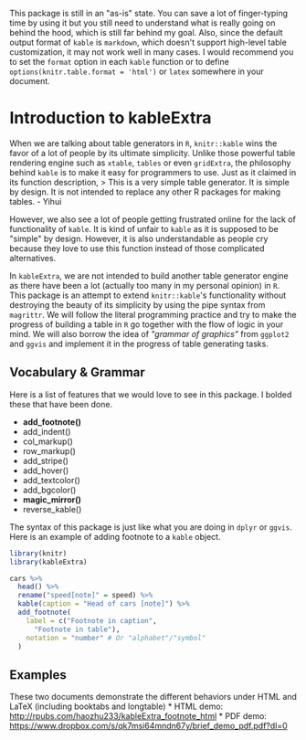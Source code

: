 <!-- README.md is generated from README.Rmd. Please edit that file -->
This package is still in an "as-is" state. You can save a lot of finger-typing time by using it but you still need to understand what is really going on behind the hood, which is still far behind my goal. Also, since the default output format of `kable` is `markdown`, which doesn't support high-level table customization, it may not work well in many cases. I would recommend you to set the `format` option in each `kable` function or to define `options(knitr.table.format = 'html')` or `latex` somewhere in your document.

Introduction to kableExtra
==========================

When we are talking about table generators in `R`, `knitr::kable` wins the favor of a lot of people by its ultimate simplicity. Unlike those powerful table rendering engine such as `xtable`, `tables` or even `gridExtra`, the philosophy behind `kable` is to make it easy for programmers to use. Just as it claimed in its function description, &gt; This is a very simple table generator. It is simple by design. It is not intended to replace any other R packages for making tables. - Yihui

However, we also see a lot of people getting frustrated online for the lack of functionality of `kable`. It is kind of unfair to `kable` as it is supposed to be "simple" by design. However, it is also understandable as people cry because they love to use this function instead of those complicated alternatives.

In `kableExtra`, we are not intended to build another table generator engine as there have been a lot (actually too many in my personal opinion) in `R`. This package is an attempt to extend `knitr::kable`'s functionality without destroying the beauty of its simplicity by using the pipe syntax from `magrittr`. We will follow the literal programming practice and try to make the progress of building a table in `R` go together with the flow of logic in your mind. We will also borrow the idea of *"grammar of graphics"* from `ggplot2` and `ggvis` and implement it in the progress of table generating tasks.

Vocabulary & Grammar
--------------------

Here is a list of features that we would love to see in this package. I bolded these that have been done.

-   **add\_footnote()**
-   add\_indent()
-   col\_markup()
-   row\_markup()
-   add\_stripe()
-   add\_hover()
-   add\_textcolor()
-   add\_bgcolor()
-   **magic\_mirror()**
-   reverse\_kable()

The syntax of this package is just like what you are doing in `dplyr` or `ggvis`. Here is an example of adding footnote to a `kable` object.

``` r
library(knitr)
library(kableExtra)

cars %>%
  head() %>%
  rename("speed[note]" = speed) %>%
  kable(caption = "Head of cars [note]") %>%
  add_footnote(
    label = c("Footnote in caption",
      "Footnote in table"),
    notation = "number" # Or "alphabet"/"symbol"
  )
```

Examples
--------

These two documents demonstrate the different behaviors under HTML and LaTeX (including booktabs and longtable) \* HTML demo: <http://rpubs.com/haozhu233/kableExtra_footnote_html> \* PDF demo: <https://www.dropbox.com/s/qk7msi64mndn67y/brief_demo_pdf.pdf?dl=0>
